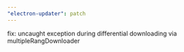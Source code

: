 ```yaml
---
"electron-updater": patch
---
```


fix: uncaught exception during differential downloading via multipleRangDownloader
